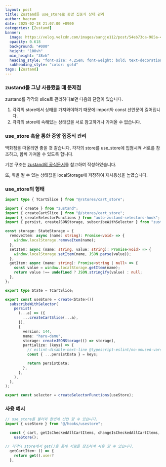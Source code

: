 ```yaml
---
layout: post
title: Zustand를 use_store로 중앙 집중식 상태 관리
author: haeran
date: 2025-02-18 21:07:00 +0900
categories: [Zustand]
banner:
  image: https://velog.velcdn.com/images/sangje112/post/54eb73ca-985a-42ee-aba0-e1439edd466e/image.png
  opacity: 0.618
  background: "#000"
  height: "100vh"
  min_height: "38vh"
  heading_style: "font-size: 4.25em; font-weight: bold; text-decoration: underline"
  subheading_style: "color: gold"
tags: [Zustand]
---
```


### zustand를 그냥 사용했을 때 문제점

zustand를 각각의 slice로 관리하다보면 다음의 단점이 있습니다.
1. 각각의 store에서 상태를 가져와야하기 때문에 import와 const 선언문이 길어집니다.
2. 각각의 store에 속해있는 상태값을 서로 참고하거나 가져올 수 없습니다.

### use_store 훅을 통한 중앙 집중식 관리

백화점을 떠올리면 좋을 것 같습니다.
각각의 store를 use_store에 입점시켜 서로를 참조하고, 함께 가져올 수 있도록 합니다.

기본 구조는 [zustand의 공식문서](https://zustand.docs.pmnd.rs/migrations/migrating-to-v4#usestore)를 참고하여 작성하였습니다.

또, 휘발 될 수 있는 상태값을 localStorage에 저장하여 재사용성을 높였습니다.

### use_store의 형태

```typescript
import type { TCartSlice } from "@/stores/cart_store";

import { create } from "zustand";
import { createCartSlice } from "@/stores/cart_store";
import { createSelectorFunctions } from "auto-zustand-selectors-hook";
import { persist, createJSONStorage, subscribeWithSelector } from "zustand/middleware";

const storage: StateStorage = {
  removeItem: async (name: string): Promise<void> => {
    window.localStorage.removeItem(name);
  },
  setItem: async (name: string, value: string): Promise<void> => {
    window.localStorage.setItem(name, JSON.parse(value));
  },
  getItem: async (name: string): Promise<string | null> => {
    const value = window.localStorage.getItem(name);
    return value !== undefined ? JSON.stringify(value) : null;
  },
};

export type State = TCartSlice;

export const useStore = create<State>()(
  subscribeWithSelector(
    persist(
      (...a) => ({
        ...createCartSlice(...a),
      }),
      {
        version: 144,
        name: "haru-damu",
        storage: createJSONStorage(() => storage),
        partialize: (keys) => {
          // eslint-disable-next-line @typescript-eslint/no-unused-vars
          const { ...persistData } = keys;

          return persistData;
        },
      },
    ),
  ),
);

export const selector = createSelectorFunctions(useStore);
```

### 사용 예시
```typescript
// use_store를 불러와 한번에 선언 할 수 있습니다.
import { useStore } from "@/hooks/usestore";

  const { cart, getIsCheckedAllCartItems, changeIsCheckedAllCartItems, bulkAddMealCartItems, getCheckedCartItems } =
    useStore();

// 각각의 store에서 get()을 통해 서로를 참조하여 사용 할 수 있습니다.
  getCartItem: () => {
    return get().user?
  },
```